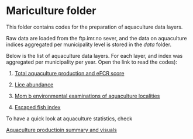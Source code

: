 # Mariculture folder

This folder contains codes for the preparation of aquaculture data layers.

Raw data are loaded from the ftp.imr.no sever, and the data on aquaculture indices aggregated per municipality level is stored in the *data* folder.


Below is the list of aquaculture data layers. For each layer, and index was aggregated per municipality per year. Open the link to read the codes):

1. [Total aquaculture production and eFCR score](https://OHI-Norway.github.io/nor-prep/prep/food_provision/Mariculture/total_aquaculture_production_and_efcr_newdata_jan2020.html)

2. [Lice abundance](https://ohi-norway.github.io/nor-prep/prep/food_provision/Mariculture/lice_count_at_localities.html) 

3. [Mom b environmental examinations of aquaculture localities](https://ohi-norway.github.io/nor-prep/prep/food_provision/Mariculture/momb_index_aquaculture_locs.html)

4. [Escaped fish index](https://OHI-Norway.github.io/nor-prep/prep/food_provision/Mariculture/escaped_fish_sustaianbility_index.html)


To have a quick look at aquaculture statistics, check

[Aquaculture productioin summary and visuals](https://ohi-norway.github.io/nor-prep/prep/food_provision/Mariculture/visualize_aquaculture_production.html)








